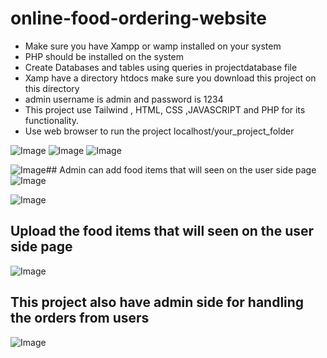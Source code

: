 # online-food-ordering-website
<ul>
 <li>Make sure you have Xampp or wamp installed on your system</li>
<li> PHP should be installed on the system</li>
<li> Create Databases and tables using queries in projectdatabase file</li>
<li>Xamp have a directory htdocs make sure you download this project on this directory</li>
<li>admin username is admin and password is 1234</li>
<li>This project use Tailwind , HTML, CSS ,JAVASCRIPT and PHP for its functionality.</li>
 <li>Use web browser to run the project localhost/your_project_folder</li>
</ul>  


![Image](https://github.com/user-attachments/assets/470fa548-6f11-47e2-8263-7ef61cbc2d3b)
![Image](https://github.com/user-attachments/assets/e0eaa9aa-2f02-4de1-96cc-acdb3d1e6d93)
![Image](https://github.com/user-attachments/assets/9cd04e80-4e92-4eaa-ab82-a60ab742cadd)

![Image](https://github.com/user-attachments/assets/4d17227e-34f3-4b49-aa12-d7468ee9ac2c)## Admin can add food items that will seen on the user side page
![Image](https://github.com/user-attachments/assets/d1b87ee5-a484-4e33-82dd-d30c92b3763a)

![Image](https://github.com/user-attachments/assets/ec930a6e-f2cc-441e-b9c4-e272624c5886)

## Upload the food items that will seen on the user side page
![Image](https://github.com/user-attachments/assets/c01b0397-4ebf-428e-86a6-411202175aee)
## This project also have admin side for handling the orders from users
![Image](https://github.com/user-attachments/assets/c17ffd98-d552-4eae-a85c-0e72407cf4d5)
